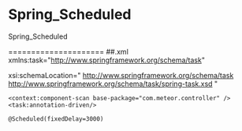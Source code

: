 Spring_Scheduled
================

Spring_Scheduled

=====================
##.xml
xmlns:task="http://www.springframework.org/schema/task"

xsi:schemaLocation="
http://www.springframework.org/schema/task 
http://www.springframework.org/schema/task/spring-task.xsd
"
	
	<context:component-scan base-package="com.meteor.controller" />
	<task:annotation-driven/>
	
	@Scheduled(fixedDelay=3000)
